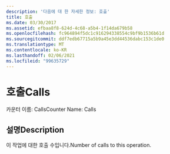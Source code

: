 ```yaml
---
description: '다음에 대 한 자세한 정보: 호출'
title: 호출
ms.date: 03/30/2017
ms.assetid: efbaa8f8-624d-4c68-a5b4-1f14da679b58
ms.openlocfilehash: fc964894f5dc1c916294338554c9bf9b1536b61d
ms.sourcegitcommit: ddf7edb67715a5b9a45e3dd44536dabc153c1de0
ms.translationtype: MT
ms.contentlocale: ko-KR
ms.lasthandoff: 02/06/2021
ms.locfileid: "99635729"
---
```

# <a name="calls"></a><span data-ttu-id="6ce5a-103">호출</span><span class="sxs-lookup"><span data-stu-id="6ce5a-103">Calls</span></span>

<span data-ttu-id="6ce5a-104">카운터 이름: Calls</span><span class="sxs-lookup"><span data-stu-id="6ce5a-104">Counter Name: Calls</span></span>  
  
## <a name="description"></a><span data-ttu-id="6ce5a-105">설명</span><span class="sxs-lookup"><span data-stu-id="6ce5a-105">Description</span></span>  

 <span data-ttu-id="6ce5a-106">이 작업에 대한 호출 수입니다.</span><span class="sxs-lookup"><span data-stu-id="6ce5a-106">Number of calls to this operation.</span></span>
